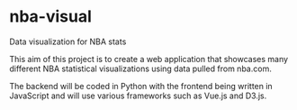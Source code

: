 # nba-visual
Data visualization for NBA stats


This aim of this project is to create a web application that showcases many different NBA statistical visualizations using data pulled from nba.com. 

The backend will be coded in Python with the frontend being written in JavaScript and will use various frameworks such as Vue.js and D3.js.
